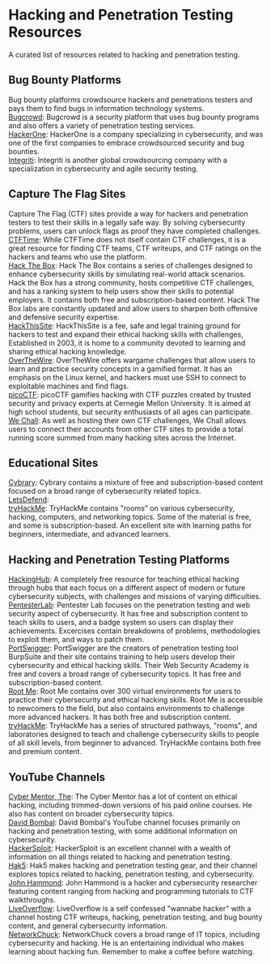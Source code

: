 # Hacking and Penetration Testing Resources  

A curated list of resources related to hacking and penetration testing.

## Bug Bounty Platforms  
Bug bounty platforms crowdsource hackers and penetrations testers and pays them to find bugs in information technology systems.  
[Bugcrowd](https://bugcrowd.com): Bugcrowd is a security platform that uses bug bounty programs and also offers a variety of penetration testing services.  
[HackerOne](https://hackerone.com): HackerOne is a company specializing in cybersecurity, and was one of the first companies to embrace crowdsourced security and bug bounties.  
[Integriti](https://intigriti.com): Integriti is another global crowdsourcing company with a specialization in cybersecurity and agile security testing.  

## Capture The Flag Sites  
Capture The Flag (CTF) sites provide a way for hackers and penetration testers to test their skills in a legally safe way. By solving cybersecurity problems, users can unlock flags as proof they have completed challenges.  
[CTFTime](https://ctftime.org): While CTFTime does not itself contain CTF challenges, it is a great resource for finding CTF teams, CTF writeups, and CTF ratings on the hackers and teams who use the platform.  
[Hack The Box](https://hackthebox.com): Hack The Box contains a series of challenges designed to enhance cybersecurity skills by simulating real-world attack scenarios. Hack the Box has a strong community, hosts competitive CTF challenges, and has a ranking system to help users show their skills to potential employers. It contains both free and subscription-based content. Hack The Box labs are constantly updated and allow users to sharpen both offensive and defensive security expertise.   
[HackThisSite](https://hackthissite.org): HackThisSite is a fee, safe and legal training ground for hackers to test and expand their ethical hacking skills with challenges, Established in 2003, it is home to a community devoted to learning and sharing ethical hacking knowledge.  
[OverTheWire](https://overthewire.org/wargames/): OverTheWire offers wargame challenges that allow users to learn and practice security concepts in a gamified format. It has an emphasis on the Linux kernel, and hackers must use SSH to connect to exploitable machines and find flags.  
[picoCTF](https://picoctf.org): picoCTF gamifies hacking with CTF puzzles created by trusted security and privacy experts at Cernegie Mellon University. It is aimed at high school students, but security enthusiasts of all ages can participate.  
[We Chall](https://wechall.net): As well as hosting their own CTF challenges, We Chall allows users to connect their accounts from other CTF sites to provide a total running score summed from many hacking sites across the Internet.  

## Educational Sites  
[Cybrary](https://cybrary.it/): Cybrary contains a mixture of free and subscription-based content focused on a broad range of cybersecurity related topics.  
[LetsDefend](https://letsdefend.io/):  
[tryHackMe](https://tryhackme.com): TryHackMe contains "rooms" on various cybersecurity, hacking, computers, and networking topics. Some of the material is free, and some is subscription-based. An excellent site with learning paths for beginners, intermediate, and advanced learners.  

## Hacking and Penetration Testing Platforms
  
[HackingHub](https://app.hackinghub.io): A completely free resource for teaching ethical hacking through hubs that each focus on a different aspect of modern or future cybersecurity subjects, with challenges and missions of varying difficulties.  
[PentesterLab](https://pentesterlab.com): Pentester Lab focuses on the penetration testing and web security aspect of cybersecurity. It has free and subscription content to teach skills to users, and a badge system so users can display their achievements. Excercises contain breakdowns of problems, methodologies to exploit them, and ways to patch them.  
[PortSwigger](https://portswigger.net): PortSwigger are the creators of penetration testing tool BurpSuite and their site contains training to help users develop their cybersecurity and ethical hacking skills. Their Web Security Academy is free and covers a broad range of cybersecurity topics. It has free and subscription-based content.  
[Root Me](https://www.root-me.org): Root Me contains over 300 virtual environments for users to practice their cybersecurity and ethical hacking skills. Root Me is accessible to newcomers to the field, but also contains environments to challenge more advanced hackers. It has both free and subscription content.  
[tryHackMe](https://tryhackme.com): TryHackMe has a series of structured pathways, "rooms", and laboratories designed to teach and challenge cybersecurity skills to people of all skill levels, from beginner to advanced. TryHackMe contains both free and premium content.  

## YouTube Channels  

[Cyber Mentor, The](https://www.youtube.com/channel/UC0ArlFuFYMpEewyRBzdLHiw): The Cyber Mentor has a lot of content on ethical hacking, including trimmed-down versions of his paid online courses. He also has content on broader cybersecurity topics.  
[David Bombal](https://www.youtube.com/channel/UCP7WmQ_U4GB3K51Od9QvM0w): David Bombal's YouTube channel focuses primarily on hacking and penetration testing, with some additional information on cybersecurity.  
[HackerSploit](https://www.youtube.com/channel/UC0ZTPkdxlAKf-V33tqXwi3Q): HackerSploit is an excellent channel with a wealth of information on all things related to hacking and penetration testing.  
[Hak5](https://www.youtube.com/channel/UC3s0BtrBJpwNDaflRSoiieQ): Hak5 makes hacking and penetration testing gear, and their channel explores topics related to hacking, penetration testing, and cybersecurity.  
[John Hammond](https://www.youtube.com/channel/UCVeW9qkBjo3zosnqUbG7CFw): John Hammond is a hacker and cybersecurity researcher featuring content ranging from hacking and programming tutorials to CTF walkthroughs.  
[LiveOverflow](https://www.youtube.com/channel/UClcE-kVhqyiHCcjYwcpfj9w): LiveOverflow is a self confessed "wannabe hacker" with a channel hosting CTF writeups, hacking, penetration testing, and bug bounty content, and general cybersecurity information.  
[NetworkChuck](https://www.youtube.com/channel/UC9x0AN7BWHpCDHSm9NiJFJQ): NetworkChuck covers a broad range of IT topics, including cybersecurity and hacking. He is an entertaining individual who makes learning about hacking fun. Remember to make a coffee before watching.  